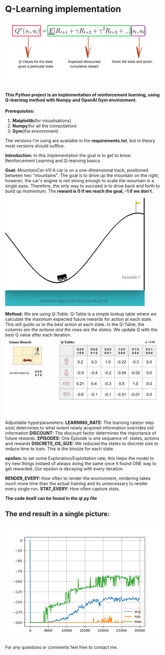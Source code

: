 # Q-Learning implementation
![Qtable](/images/Q_formula.png)

#### This Python project is an implementation of reinforcement learning, using Q-learning method with Numpy and OpenAI Gym environment.
**Prerequisites:**
1. **Matplotlib**(for visualisations)
2. **Numpy**(for all the computation)
3. **Gym**(the environment)

The versions I'm using are available in the **requirements.txt**, but in theory most versions should suffice.

**Introduction:**
In this implementation the goal is to get to know Reinforcement Learning and Q-learning basics.

**Goal:**
*MountainCar-V0*
A car is on a one-dimensional track, positioned between two "mountains". The goal is to drive up the mountain on the right; however, the car's engine is not strong enough to scale the mountain in a single pass. Therefore, the only way to succeed is to drive back and forth to build up momentum.
The **reward is 0 if we reach the goal, -1 if we don't.**

![Mountaincar](/images/mountaincar.jpg)


**Method:**
We are using *Q-Table*.
Q-Table is a simple lookup table where we calculate the maximum expected future rewards for action at each state. This will guide us to the best action at each state.
In the Q-Table, the *columns are the actions and the rows are the states*. We update Q with the best Q value after each iteration.
![Qtable](/images/q-table.gif)


Adjustable hyperparameters:
**LEARNING_RATE:**
The learning rate(or step size) determines to what extent newly acquired information overrides old information
**DISCOUNT:**
The discount factor determines the importance of future rewards.
**EPISODES:**
One Episode is one sequence of: states, actions and rewards
**DISCRETE_OS_SIZE:**
We reduced the states to discrete size to reduce time to train. This is the binsize for each state.

**epsilon:**
to set some Exploration/Exploitation rate, this helps the model to try new things instaed of always doing the same once it found ONE way to get rewarded.
Our epsilon is decaying with every iteration.

**RENDER_EVERY:**
How often to render the environment, rendering takes much more time than the actual training and its unnecessary to render every single run.
**STAT_EVERY:**
How often capture stats.


**The code itself can be found in the ql.py file**

## The end result in a single picture:
![Figure](/images/Figure_1.png)

For any questions or comments feel free to contact me.
